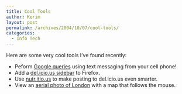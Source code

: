 ```yaml
---
title: Cool Tools
author: Kerim
layout: post
permalink: /archives/2004/10/07/cool-tools/
categories:
  - Info Tech
---
```

Here are some very cool tools I&#8217;ve found recently:

  * Peform <a href="http://www.google.com/sms/howtouse.html" onclick="_gaq.push(['_trackEvent', 'outbound-article', 'http://www.google.com/sms/howtouse.html', 'Google queries']);" >Google queries</a> using text messaging from your cell phone!
  * Add a <a href="http://delicious.mozdev.org/" onclick="_gaq.push(['_trackEvent', 'outbound-article', 'http://delicious.mozdev.org/', 'del.icio.us sidebar']);" >del.icio.us sidebar</a> to Firefox.
  * Use <a href="http://supergreg.hopto.org/nutritious/nutritious.php" onclick="_gaq.push(['_trackEvent', 'outbound-article', 'http://supergreg.hopto.org/nutritious/nutritious.php', 'nutr.itio.us']);" >nutr.itio.us</a> to make posting to del.icio.us even smarter.
  * View an <a href="http://www.multimap.com/map/photo.cgi?client=public&#38;X=533258&#38;Y=180057&#38;width=500&#38;height=310&#38;gride=529090&#38;gridn=179645&#38;srec=0&#38;coordsys=gb&#38;db=pc&#38;pc=&#38;zm=0&#38;scale=10000&#38;up.x=186&#38;up.y=3" onclick="_gaq.push(['_trackEvent', 'outbound-article', 'http://www.multimap.com/map/photo.cgi?client=public&X=533258&Y=180057&width=500&height=310&gride=529090&gridn=179645&srec=0&coordsys=gb&db=pc&pc=&zm=0&scale=10000&up.x=186&up.y=3', 'aerial photo of London']);" >aerial photo of London</a> with a map that follows the mouse.

